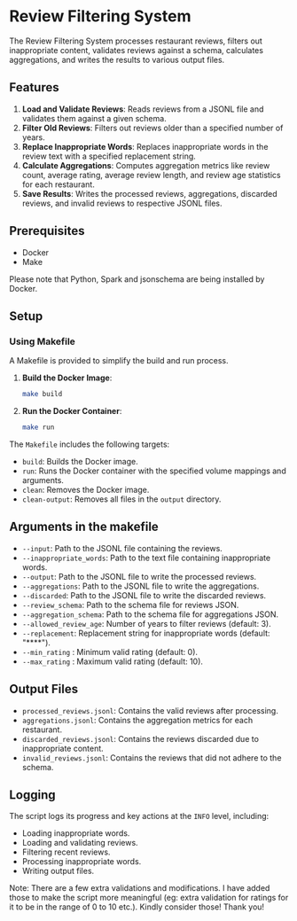 # Review Filtering System

The Review Filtering System processes restaurant reviews, filters out inappropriate content, validates reviews against a schema, calculates aggregations, and writes the results to various output files.

## Features

1. **Load and Validate Reviews**: Reads reviews from a JSONL file and validates them against a given schema.
2. **Filter Old Reviews**: Filters out reviews older than a specified number of years.
3. **Replace Inappropriate Words**: Replaces inappropriate words in the review text with a specified replacement string.
4. **Calculate Aggregations**: Computes aggregation metrics like review count, average rating, average review length, and review age statistics for each restaurant.
5. **Save Results**: Writes the processed reviews, aggregations, discarded reviews, and invalid reviews to respective JSONL files.

## Prerequisites

- Docker
- Make

Please note that Python, Spark and jsonschema are being installed by Docker.

## Setup

### Using Makefile

A Makefile is provided to simplify the build and run process.

1. **Build the Docker Image**:
    ```sh
    make build
    ```

2. **Run the Docker Container**:
    ```sh
    make run
    ```

The `Makefile` includes the following targets:
- `build`: Builds the Docker image.
- `run`: Runs the Docker container with the specified volume mappings and arguments.
- `clean`: Removes the Docker image.
- `clean-output`: Removes all files in the `output` directory.

## Arguments in the makefile

- `--input`: Path to the JSONL file containing the reviews.
- `--inappropriate_words`: Path to the text file containing inappropriate words.
- `--output`: Path to the JSONL file to write the processed reviews.
- `--aggregations`: Path to the JSONL file to write the aggregations.
- `--discarded`: Path to the JSONL file to write the discarded reviews.
- `--review_schema`: Path to the schema file for reviews JSON.
- `--aggregation_schema`: Path to the schema file for aggregations JSON.
- `--allowed_review_age`: Number of years to filter reviews (default: 3).
- `--replacement`: Replacement string for inappropriate words (default: "****").
- `--min_rating` : Minimum valid rating (default: 0).
- `--max_rating` : Maximum valid rating (default: 10).

## Output Files

- `processed_reviews.jsonl`: Contains the valid reviews after processing.
- `aggregations.jsonl`: Contains the aggregation metrics for each restaurant.
- `discarded_reviews.jsonl`: Contains the reviews discarded due to inappropriate content.
- `invalid_reviews.jsonl`: Contains the reviews that did not adhere to the schema.

## Logging

The script logs its progress and key actions at the `INFO` level, including:
- Loading inappropriate words.
- Loading and validating reviews.
- Filtering recent reviews.
- Processing inappropriate words.
- Writing output files.


Note: There are a few extra validations and modifications. I have added those to make the script more meaningful (eg: extra validation for ratings for it to be in the range of 0 to 10 etc.). Kindly consider those! Thank you!